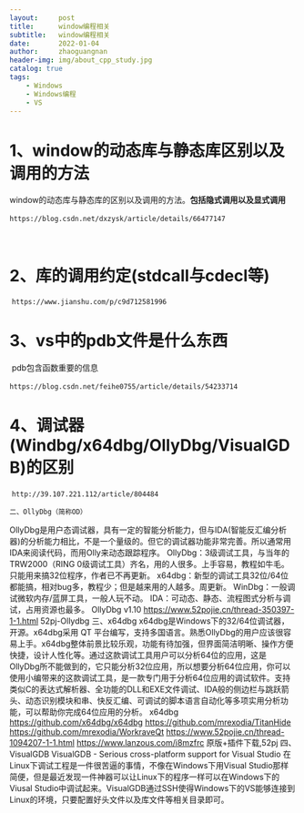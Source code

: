 ```yaml
---
layout:     post
title:      window编程相关
subtitle:   window编程相关
date:       2022-01-04
author:     zhaoguangnan
header-img: img/about_cpp_study.jpg
catalog: true
tags:
    - Windows
    - Windows编程
    - VS
---
```


# 1、window的动态库与静态库区别以及调用的方法

​		window的动态库与静态库的区别以及调用的方法。**包括隐式调用以及显式调用**

​		`https://blog.csdn.net/dxzysk/article/details/66477147`

​		
# 2、库的调用约定(stdcall与cdecl等)

​			`https://www.jianshu.com/p/c9d712581996`

# 3、vs中的pdb文件是什么东西

​	pdb包含函数重要的信息

​	`https://blog.csdn.net/feihe0755/article/details/54233714`

# 4、调试器(Windbg/x64dbg/OllyDbg/VisualGDB)的区别

​	`http://39.107.221.112/article/804484`

	二、OllyDbg（简称OD）
OllyDbg是用户态调试器，具有一定的智能分析能力，但与IDA(智能反汇编分析器)的分析能力相比，不是一个量级的。但它的调试器功能非常完善。所以通常用IDA来阅读代码，而用Olly来动态跟踪程序。
OllyDbg：3级调试工具，与当年的TRW2000（RING 0级调试工具）齐名，用的人很多。上手容易，教程如牛毛。只能用来搞32位程序，作者已不再更新。
x64dbg：新型的调试工具32位/64位都能搞，相对bug多，教程少；但是越来用的人越多。周更新。
WinDbg：一般调试微软内存/蓝屏工具，一般人玩不动。
IDA：可动态、静态、流程图式分析与调试，占用资源也最多。
OllyDbg v1.10
https://www.52pojie.cn/thread-350397-1-1.html 52pj-Ollydbg
三、x64dbg
x64dbg是Windows下的32/64位调试器，开源。x64dbg采用 QT 平台编写，支持多国语言。熟悉OllyDbg的用户应该很容易上手。x64dbg整体前景比较乐观，功能有待加强，但界面简洁明晰、操作方便快捷，设计人性化等。通过这款调试工具用户可以分析64位的应用，这是OllyDbg所不能做到的，它只能分析32位应用，所以想要分析64位应用，你可以使用小编带来的这款调试工具，是一款专门用于分析64位应用的调试软件。支持类似C的表达式解析器、全功能的DLL和EXE文件调试、IDA般的侧边栏与跳跃箭头、动态识别模块和串、快反汇编、可调试的脚本语言自动化等多项实用分析功能，可以帮助你完成64位应用的分析。
x64dbg
https://github.com/x64dbg/x64dbg
https://github.com/mrexodia/TitanHide
https://github.com/mrexodia/WorkraveQt
https://www.52pojie.cn/thread-1094207-1-1.html
https://www.lanzous.com/i8mzfrc 原版+插件下载,52pj
四、VisualGDB
VisualGDB - Serious cross-platform support for Visual Studio
在Linux下调试工程是一件很苦逼的事情，不像在Windows下用Visual Studio那样简便，但是最近发现一件神器可以让Linux下的程序一样可以在Windows下的Viusal Studio中调试起来。VisualGDB通过SSH使得Windows下的VS能够连接到Linux的环境，只要配置好头文件以及库文件等相关目录即可。

​	


​		




